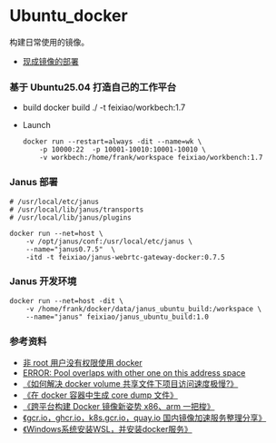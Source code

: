 # Ubuntu_docker

构建日常使用的镜像。

- [现成镜像的部署](https://github.com/feixiao/shell/tree/master/docker)



### 基于 Ubuntu25.04 打造自己的工作平台

- build
  docker build ./ -t feixiao/workbech:1.7

- Launch

  ```shell
  docker run --restart=always -dit --name=wk \
      -p 10000:22  -p 10001-10010:10001-10010 \
      -v workbech:/home/frank/workspace feixiao/workbench:1.7
  ```

### Janus 部署

    # /usr/local/etc/janus
    # /usr/local/lib/janus/transports
    # /usr/local/lib/janus/plugins

    docker run --net=host \
        -v /opt/janus/conf:/usr/local/etc/janus \
        --name="janus0.7.5"  \
        -itd -t feixiao/janus-webrtc-gateway-docker:0.7.5

### Janus 开发环境

    docker run --net=host -dit \
        -v /home/frank/docker/data/janus_ubuntu_build:/workspace \
        --name="janus" feixiao/janus_ubuntu_build:1.0

### 参考资料

- [非 root 用户没有权限使用 docker](https://blog.csdn.net/ken1583096683/article/details/82813111)
- [ERROR: Pool overlaps with other one on this address space](http://zizhixiaoshe.com/article/21.html)
- [《如何解决 docker volume 共享文件下项目访问速度极慢?》](https://segmentfault.com/q/1010000011417846)
- [《在 docker 容器中生成 core dump 文件》](https://blog.csdn.net/u013774469/article/details/82427546)
- [《跨平台构建 Docker 镜像新姿势 x86、arm 一把梭》](https://mp.weixin.qq.com/s/okTP4VNXKDvaCIUnJ3hQDQ)
- [《gcr.io，ghcr.io，k8s.gcr.io，quay.io 国内镜像加速服务整理分享》](https://www.nenufm.com/dorthl/291/)
- [《Windows系统安装WSL，并安装docker服务》](https://blog.csdn.net/xiaohuaidan007/article/details/130160286)